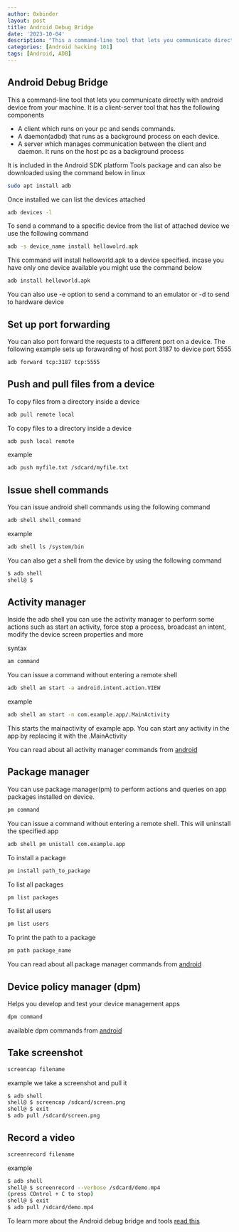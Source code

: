 ```yaml
---
author: 0xbinder
layout: post
title: Android Debug Bridge
date: '2023-10-04'
description: "This a command-line tool that lets you communicate directly with android device from your machine."
categories: [Android hacking 101]
tags: [Android, ADB]
---
```


## Android Debug Bridge
This a command-line tool that lets you communicate directly with android device from your machine. It is a client-server tool that has the following components
* A client which runs on your pc and sends commands.
* A daemon(adbd) that runs as a background process on each device.
* A server which manages communication between the client and daemon. It runs on the host pc as a background process

It is included in the Android SDK platform Tools package and can also be downloaded using the command below in linux

```bash
sudo apt install adb
```
Once installed we can list the devices attached

```bash
adb devices -l
```

To send a command to a specific device from the list of attached device we use the following command 

```bash
adb -s device_name install hellowolrd.apk
```

This command will install helloworld.apk to a device specified. incase you have only one device available you might use the command below

```bash 
adb install helloworld.apk
```

You can also use -e option to send a command to an emulator or -d to send to hardware device

## Set up port forwarding
You can also port forward the requests to a different port on a device. The following example sets up forawarding of host port 3187 to device port 5555

```bash
adb forward tcp:3187 tcp:5555
```

## Push and pull files from a device
To copy files from a directory inside a device
```bash
adb pull remote local
```

To copy files to a directory inside a device
```bash
adb push local remote
```

example
```bash
adb push myfile.txt /sdcard/myfile.txt
```

## Issue shell commands
You can issue android shell commands using the following command

```bash
adb shell shell_command
```
example
```bash
adb shell ls /system/bin
```
You can also get a shell from the device by using the following command
```bash
$ adb shell 
shell@ $ 
```

## Activity manager
Inside the adb shell you can use the activity manager to perform some actions such as start an activity, force stop a process, broadcast an intent, modify the device screen properties and more

syntax
```bash
am command
```
You can issue a command without entering a remote shell
```bash
adb shell am start -a android.intent.action.VIEW
```
example
```bash
adb shell am start -n com.example.app/.MainActivity
```
This starts the mainactivity of example app. You can start any activity in the app by replacing it with the .MainActivity

You can read about all activity manager commands from [android](https://developer.android.com/tools/adb)

## Package manager
You can use package manager(pm) to perform actions and queries on app packages installed on device.

```bash
pm command
```
You can issue a command without entering a remote shell. This will uninstall the specified app
```bash
adb shell pm unistall com.example.app
```
To install a package
```bash
pm install path_to_package
```
To list all packages 
```bash
pm list packages
```
To list all users
```bash
pm list users
```
To print the path to a package
```bash
pm path package_name
```
You can read about all package manager commands from [android](https://developer.android.com/tools/adb)

## Device policy manager (dpm)
Helps you develop and test your device management apps
```bash
dpm command
```
available dpm commands from [android](https://developer.android.com/tools/adb)

## Take screenshot
```bash
screencap filename
```
example we take a screenshot and pull it
```bash
$ adb shell
shell@ $ screencap /sdcard/screen.png
shell@ $ exit
$ adb pull /sdcard/screen.png
```

## Record a video
```bash
screenrecord filename
```
example
```bash
$ adb shell
shell@ $ screenrecord --verbose /sdcard/demo.mp4
(press COntrol + C to stop)
shell@ $ exit
$ adb pull /sdcard/demo.mp4
```

To learn more about the Android debug bridge and tools [read this](https://developer.android.com/tools/adb)